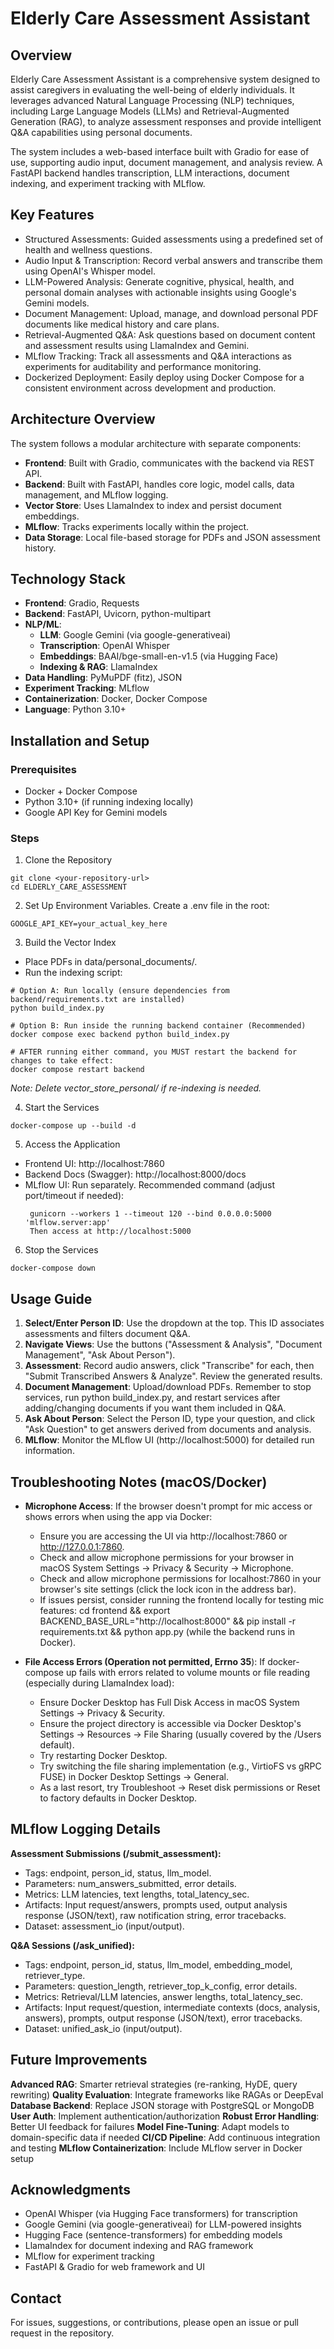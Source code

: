 # Elderly Care Assessment Assistant

## Overview

Elderly Care Assessment Assistant is a comprehensive system designed to assist caregivers in evaluating the well-being of elderly individuals. It leverages advanced Natural Language Processing (NLP) techniques, including Large Language Models (LLMs) and Retrieval-Augmented Generation (RAG), to analyze assessment responses and provide intelligent Q&A capabilities using personal documents.

The system includes a web-based interface built with Gradio for ease of use, supporting audio input, document management, and analysis review. A FastAPI backend handles transcription, LLM interactions, document indexing, and experiment tracking with MLflow.

## Key Features

- Structured Assessments: Guided assessments using a predefined set of health and wellness questions.
- Audio Input & Transcription: Record verbal answers and transcribe them using OpenAI's Whisper model.
- LLM-Powered Analysis: Generate cognitive, physical, health, and personal domain analyses with actionable insights using Google's Gemini models.
- Document Management: Upload, manage, and download personal PDF documents like medical history and care plans.
- Retrieval-Augmented Q&A: Ask questions based on document content and assessment results using LlamaIndex and Gemini.
- MLflow Tracking: Track all assessments and Q&A interactions as experiments for auditability and performance monitoring.
- Dockerized Deployment: Easily deploy using Docker Compose for a consistent environment across development and production.

## Architecture Overview

The system follows a modular architecture with separate components:

- **Frontend**: Built with Gradio, communicates with the backend via REST API.
- **Backend**: Built with FastAPI, handles core logic, model calls, data management, and MLflow logging.
- **Vector Store**: Uses LlamaIndex to index and persist document embeddings.
- **MLflow**: Tracks experiments locally within the project.
- **Data Storage**: Local file-based storage for PDFs and JSON assessment history.

## Technology Stack

- **Frontend**: Gradio, Requests
- **Backend**: FastAPI, Uvicorn, python-multipart
- **NLP/ML**:
    - **LLM**: Google Gemini (via google-generativeai)
    - **Transcription**: OpenAI Whisper
    - **Embeddings**: BAAI/bge-small-en-v1.5 (via Hugging Face)
    - **Indexing & RAG**: LlamaIndex
- **Data Handling**: PyMuPDF (fitz), JSON
- **Experiment Tracking**: MLflow
- **Containerization**: Docker, Docker Compose
- **Language**: Python 3.10+

## Installation and Setup

### Prerequisites

- Docker + Docker Compose
- Python 3.10+ (if running indexing locally)
- Google API Key for Gemini models

### Steps

1. Clone the Repository

```
git clone <your-repository-url>
cd ELDERLY_CARE_ASSESSMENT
```

2. Set Up Environment Variables. Create a .env file in the root:

```
GOOGLE_API_KEY=your_actual_key_here
```

3. Build the Vector Index

- Place PDFs in data/personal_documents/.
- Run the indexing script:

```
# Option A: Run locally (ensure dependencies from backend/requirements.txt are installed)
python build_index.py

# Option B: Run inside the running backend container (Recommended)
docker compose exec backend python build_index.py

# AFTER running either command, you MUST restart the backend for changes to take effect:
docker compose restart backend
```
*Note: Delete vector_store_personal/ if re-indexing is needed.*

4. Start the Services

```
docker-compose up --build -d
```
5. Access the Application

- Frontend UI: http://localhost:7860
- Backend Docs (Swagger): http://localhost:8000/docs
- MLflow UI: Run separately. Recommended command (adjust port/timeout if needed):
  ```
   gunicorn --workers 1 --timeout 120 --bind 0.0.0.0:5000 'mlflow.server:app'
   Then access at http://localhost:5000
  ```

6. Stop the Services

```
docker-compose down
```

## Usage Guide

1. **Select/Enter Person ID**: Use the dropdown at the top. This ID associates assessments and filters document Q&A.
2. **Navigate Views**: Use the buttons ("Assessment & Analysis", "Document Management", "Ask About Person").
3. **Assessment**: Record audio answers, click "Transcribe" for each, then "Submit Transcribed Answers & Analyze". Review the generated results.
4. **Document Management**: Upload/download PDFs. Remember to stop services, run python build_index.py, and restart services after adding/changing documents if you want them included in Q&A.
5. **Ask About Person**: Select the Person ID, type your question, and click "Ask Question" to get answers derived from documents and analysis.
6. **MLflow**: Monitor the MLflow UI (http://localhost:5000) for detailed run information.

## Troubleshooting Notes (macOS/Docker)

- **Microphone Access**: If the browser doesn't prompt for mic access or shows errors when using the app via Docker:
    - Ensure you are accessing the UI via http://localhost:7860 or http://127.0.0.1:7860.
    - Check and allow microphone permissions for your browser in macOS System Settings -> Privacy & Security -> Microphone.
    - Check and allow microphone permissions for localhost:7860 in your browser's site settings (click the lock icon in the address bar).
    - If issues persist, consider running the frontend locally for testing mic features: cd frontend && export BACKEND_BASE_URL="http://localhost:8000" && pip install -r requirements.txt && python app.py (while the backend runs in Docker).

- **File Access Errors (Operation not permitted, Errno 35**): If docker-compose up fails with errors related to volume mounts or file reading (especially during LlamaIndex load):
    - Ensure Docker Desktop has Full Disk Access in macOS System Settings -> Privacy & Security.
    - Ensure the project directory is accessible via Docker Desktop's Settings -> Resources -> File Sharing (usually covered by the /Users default).
    - Try restarting Docker Desktop.
    - Try switching the file sharing implementation (e.g., VirtioFS vs gRPC FUSE) in Docker Desktop Settings -> General.
    - As a last resort, try Troubleshoot -> Reset disk permissions or Reset to factory defaults in Docker Desktop.

## MLflow Logging Details

**Assessment Submissions (/submit_assessment):**

- Tags: endpoint, person_id, status, llm_model.
- Parameters: num_answers_submitted, error details.
- Metrics: LLM latencies, text lengths, total_latency_sec.
- Artifacts: Input request/answers, prompts used, output analysis response (JSON/text), raw notification string, error tracebacks.
- Dataset: assessment_io (input/output).

**Q&A Sessions (/ask_unified):**

- Tags: endpoint, person_id, status, llm_model, embedding_model, retriever_type.
- Parameters: question_length, retriever_top_k_config, error details.
- Metrics: Retrieval/LLM latencies, answer lengths, total_latency_sec.
- Artifacts: Input request/question, intermediate contexts (docs, analysis, answers), prompts, output response (JSON/text), error tracebacks.
- Dataset: unified_ask_io (input/output).

## Future Improvements

**Advanced RAG**: Smarter retrieval strategies (re-ranking, HyDE, query rewriting)
**Quality Evaluation**: Integrate frameworks like RAGAs or DeepEval
**Database Backend**: Replace JSON storage with PostgreSQL or MongoDB
**User Auth**: Implement authentication/authorization
**Robust Error Handling**: Better UI feedback for failures
**Model Fine-Tuning**: Adapt models to domain-specific data if needed
**CI/CD Pipeline**: Add continuous integration and testing
**MLflow Containerization**: Include MLflow server in Docker setup

## Acknowledgments

- OpenAI Whisper (via Hugging Face transformers) for transcription
- Google Gemini (via google-generativeai) for LLM-powered insights
- Hugging Face (sentence-transformers) for embedding models
- LlamaIndex for document indexing and RAG framework
- MLflow for experiment tracking
- FastAPI & Gradio for web framework and UI

## Contact

For issues, suggestions, or contributions, please open an issue or pull request in the repository.

